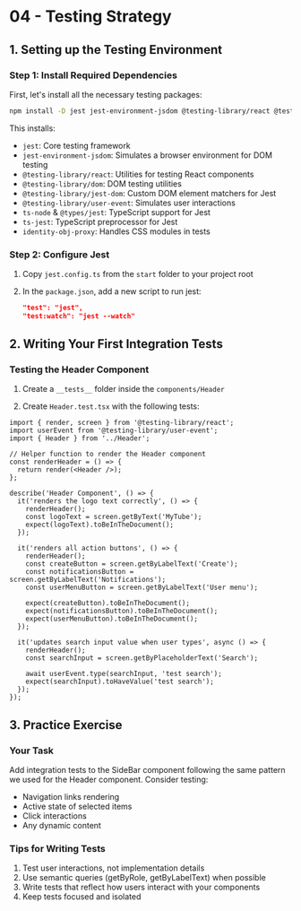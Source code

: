 # 04 - Testing Strategy

## 1. Setting up the Testing Environment

### Step 1: Install Required Dependencies
First, let's install all the necessary testing packages:

```bash
npm install -D jest jest-environment-jsdom @testing-library/react @testing-library/dom @testing-library/jest-dom @testing-library/user-event ts-node @types/jest ts-jest identity-obj-proxy
```

This installs:
- `jest`: Core testing framework
- `jest-environment-jsdom`: Simulates a browser environment for DOM testing
- `@testing-library/react`: Utilities for testing React components
- `@testing-library/dom`: DOM testing utilities
- `@testing-library/jest-dom`: Custom DOM element matchers for Jest
- `@testing-library/user-event`: Simulates user interactions
- `ts-node` & `@types/jest`: TypeScript support for Jest
- `ts-jest`: TypeScript preprocessor for Jest
- `identity-obj-proxy`: Handles CSS modules in tests

### Step 2: Configure Jest
1. Copy `jest.config.ts` from the `start` folder to your project root

2. In the `package.json`, add a new script to run jest:
    ```json
    "test": "jest",
    "test:watch": "jest --watch"
    ```

## 2. Writing Your First Integration Tests

### Testing the Header Component

1. Create a `__tests__` folder inside the `components/Header`

2. Create `Header.test.tsx` with the following tests:

```tsx
import { render, screen } from '@testing-library/react';
import userEvent from '@testing-library/user-event';
import { Header } from '../Header';

// Helper function to render the Header component
const renderHeader = () => {
  return render(<Header />);
};

describe('Header Component', () => {
  it('renders the logo text correctly', () => {
    renderHeader();
    const logoText = screen.getByText('MyTube');
    expect(logoText).toBeInTheDocument();
  });

  it('renders all action buttons', () => {
    renderHeader();
    const createButton = screen.getByLabelText('Create');
    const notificationsButton = screen.getByLabelText('Notifications');
    const userMenuButton = screen.getByLabelText('User menu');

    expect(createButton).toBeInTheDocument();
    expect(notificationsButton).toBeInTheDocument();
    expect(userMenuButton).toBeInTheDocument();
  });

  it('updates search input value when user types', async () => {
    renderHeader();
    const searchInput = screen.getByPlaceholderText('Search');

    await userEvent.type(searchInput, 'test search');
    expect(searchInput).toHaveValue('test search');
  });
});
```

## 3. Practice Exercise

### Your Task
Add integration tests to the SideBar component following the same pattern we used for the Header component. Consider testing:
- Navigation links rendering
- Active state of selected items
- Click interactions
- Any dynamic content

### Tips for Writing Tests
1. Test user interactions, not implementation details
2. Use semantic queries (getByRole, getByLabelText) when possible
3. Write tests that reflect how users interact with your components
4. Keep tests focused and isolated
